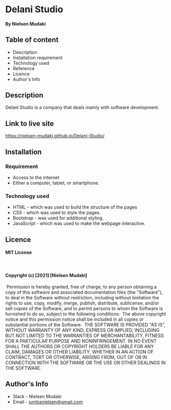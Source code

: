 # Delani Studio

#### By Nielsen Mudaki

## Table of content
* Description
* Installation requirement
* Technology used
* Reference
* Licence
* Author's Info

## Description
Delani Studio is a company that deals mainly with software development.

## Link to live site
https://nielsen-mudaki.github.io/Delani-Studio/

## Installation 
### Requirement
* Access to the internet
* Either a computer, tablet, or smartphone.
### Technology used
* HTML - which was used to build the structure of the pages
* CSS - which was used to style the pages.
* Bootstrap - was used for additional styling.
* JavaScript - which was used to make the webpage interactive.

## Licence
#### MIT License
​
#### Copyright (c) [2021] [Nielsen Mudaki]
​
Permission is hereby granted, free of charge, to any person obtaining a copy
of this software and associated documentation files (the "Software"), to deal
in the Software without restriction, including without limitation the rights
to use, copy, modify, merge, publish, distribute, sublicense, and/or sell
copies of the Software, and to permit persons to whom the Software is
furnished to do so, subject to the following conditions:
​
The above copyright notice and this permission notice shall be included in all
copies or substantial portions of the Software.
​
THE SOFTWARE IS PROVIDED "AS IS", WITHOUT WARRANTY OF ANY KIND, EXPRESS OR
IMPLIED, INCLUDING BUT NOT LIMITED TO THE WARRANTIES OF MERCHANTABILITY,
FITNESS FOR A PARTICULAR PURPOSE AND NONINFRINGEMENT. IN NO EVENT SHALL THE
AUTHORS OR COPYRIGHT HOLDERS BE LIABLE FOR ANY CLAIM, DAMAGES OR OTHER
LIABILITY, WHETHER IN AN ACTION OF CONTRACT, TORT OR OTHERWISE, ARISING FROM,
OUT OF OR IN CONNECTION WITH THE SOFTWARE OR THE USE OR OTHER DEALINGS IN THE
SOFTWARE.
​
## Author's Info
* Slack - Nielsen Mudaki
* Email - jumbanielsen@gmail.com
